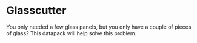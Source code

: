 # Glasscutter
You only needed a few glass panels, but you only have a couple of pieces of glass? This datapack will help solve this problem.
